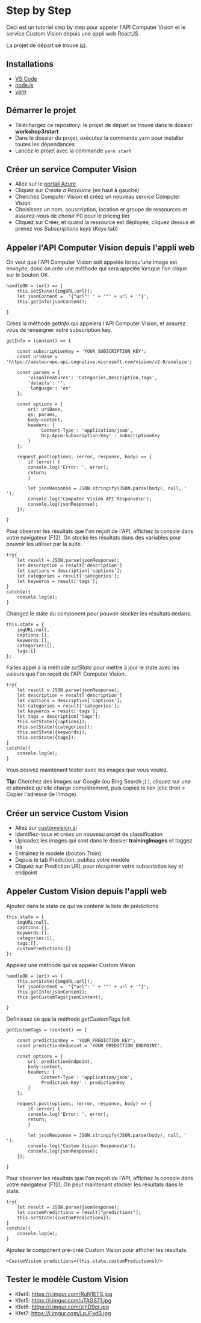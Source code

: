 # Step by Step

Ceci est un tutoriel step by step pour appeler l'API Computer Vision et le service Custom Vision depuis une appli web ReactJS.

La projet de départ se trouve [ici](https://github.com/Kagigz/codingAIworkshops/tree/master/workshop3/start).

## Installations

- [VS Code](https://code.visualstudio.com/download)
- [node.js](https://nodejs.org/en/download/)
- [yarn](https://yarnpkg.com/en/docs/install#windows-stable)

## Démarrer le projet

- Téléchargez ce repository: le projet de départ se trouve dans le dossier **workshop3/start**
- Dans le dossier du projet, exécutez la commande `yarn` pour installer toutes les dépendances
- Lancez le projet avec la commande `yarn start`

## Créer un service Computer Vision

- Allez sur le [portail Azure](https://http://portal.azure.com)
- Cliquez sur *Create a Resource* (en haut à gauche)
- Cherchez Computer Vision et créez un nouveau service Computer Vision
- Choisissez un nom, souscription, location et groupe de ressources et assurez-vous de choisir F0 pour le pricing tier
- Cliquez sur Créer, et quand la ressource est déployée, cliquez dessus et prenez vos *Subscriptions keys* (*Keys* tab)

## Appeler l'API Computer Vision depuis l'appli web

On veut que l'API Computer Vision soit appelée lorsqu'une image est envoyée, donc on crée une méthode qui sera appelée lorsque l'on clique sur le bouton OK.

```
handleOK = (url) => {
    this.setState({imgURL:url});
    let jsonContent =  '{"url": ' + '"' + url + '"}';
    this.getInfo(jsonContent);
    
}
```

Créez la méthode *getInfo* qui appelera l'API Computer Vision, et assurez vous de renseigner votre subscription key.

```
getInfo = (content) => {

    const subscriptionKey = 'YOUR_SUBSCRIPTION_KEY';
    const uriBase = 'https://westeurope.api.cognitive.microsoft.com/vision/v2.0/analyze';

    const params = {
        'visualFeatures': 'Categories,Description,Tags',
        'details': '',
        'language': 'en'
    };
    
    const options = {
        uri: uriBase,
        qs: params,
        body:content,
        headers: {
            'Content-Type': 'application/json',
            'Ocp-Apim-Subscription-Key' : subscriptionKey
        }
    };
    
    request.post(options, (error, response, body) => {
        if (error) {
        console.log('Error: ', error);
        return;
        }

        let jsonResponse = JSON.stringify(JSON.parse(body), null, '  ');
        console.log('Computer Vision API Response\n');
        console.log(jsonResponse);
    });

}
```

Pour observer les résultats que l'on reçoit de l'API, affichez la console dans votre navigateur (F12).
On stocke les résultats dans des variables pour pouvoir les utiliser par la suite.

```
try{
    let result = JSON.parse(jsonResponse);
    let description = result['description']
    let captions = description['captions'];
    let categories = result['categories'];
    let keywords = result['tags'];
}
catch(e){
    console.log(e);
}
```

Changez le state du component pour pouvoir stocker les résultats dedans.

```
this.state = {
    imgURL:null,
    captions:[],
    keywords:[],
    categories:[],
    tags:[]
};
```

Faites appel à la méthode *setState* pour mettre à jour le state avec les valeurs que l'on reçoit de l'API Computer Vision.

```
try{
    let result = JSON.parse(jsonResponse);
    let description = result['description']
    let captions = description['captions'];
    let categories = result['categories'];
    let keywords = result['tags'];
    let tags = description['tags'];
    this.setState({captions});
    this.setState({categories});
    this.setState({keywords});
    this.setState({tags});
}
catch(e){
    console.log(e);
}
```

Vous pouvez maintenant tester avec les images que vous voulez.

**Tip:** Cherchez des images sur Google (ou Bing Search ;) ), cliquez sur une et attendez qu'elle charge complètement, puis copiez le lien (clic droit > Copier l'adresse de l'image).


## Créer un service Custom Vision

- Allez sur [customvision.ai](https://customvision.ai)
- Identifiez-vous et créez un nouveau projet de classification
- Uploadez les images qui sont dans le dossier **trainingImages** et taggez les
- Entraînez le modèle (bouton *Train*)
- Depuis le tab Prediction, publiez votre modèle
- Cliquez sur Prediction URL pour récupérer votre subscription key et endpoint

## Appeler Custom Vision depuis l'appli web

Ajoutez dans le state ce qui va contenir la liste de prédictions

```
this.state = {
    imgURL:null,
    captions:[],
    keywords:[],
    categories:[],
    tags:[],
    customPredictions:[]
};
```

Appelez une méthode qui va appeler Custom Vision

```
handleOK = (url) => {
    this.setState({imgURL:url});
    let jsonContent =  '{"url": ' + '"' + url + '"}';
    this.getInfo(jsonContent);
    this.getCustomTags(jsonContent);
    
}
```


Definissez ce que la méthode *getCustomTags* fait

```
getCustomTags = (content) => {

    const predictionKey = 'YOUR_PREDICTION_KEY';
    const predictionEndpoint = 'YOUR_PREDICTION_ENDPOINT';

    const options = {
        uri: predictionEndpoint,
        body:content,
        headers: {
            'Content-Type': 'application/json',
            'Prediction-Key' : predictionKey
        }
    };
    
    request.post(options, (error, response, body) => {
        if (error) {
        console.log('Error: ', error);
        return;
        }

        let jsonResponse = JSON.stringify(JSON.parse(body), null, '  ');
        console.log('Custom Vision Response\n');
        console.log(jsonResponse);
    });

}
```

Pour observer les résultats que l'on reçoit de l'API, affichez la console dans votre navigateur (F12).
On peut maintenant stocker les résultats dans le state.


```
try{
    let result = JSON.parse(jsonResponse);
    let customPredictions = result["predictions"];
    this.setState({customPredictions});
}
catch(e){
    console.log(e);
}
```

Ajoutez le component pré-créé Custom Vision pour afficher les résultats.

```
<CustomVision predictions={this.state.customPredictions}/>
```


## Tester le modèle Custom Vision

- Kfet4: https://i.imgur.com/RuN1ETS.jpg
- Kfet5: https://i.imgur.com/uTAGS71.jpg
- Kfet6: https://i.imgur.com/zjhD9ot.jpg
- Kfet7: https://i.imgur.com/LpJFxdB.jpg


